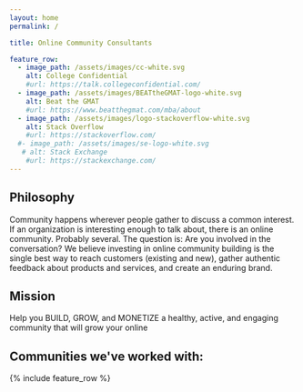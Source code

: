 ```yaml
---
layout: home
permalink: /

title: Online Community Consultants

feature_row:
  - image_path: /assets/images/cc-white.svg
    alt: College Confidential
    #url: https://talk.collegeconfidential.com/
  - image_path: /assets/images/BEATtheGMAT-logo-white.svg
    alt: Beat the GMAT
    #url: https://www.beatthegmat.com/mba/about
  - image_path: /assets/images/logo-stackoverflow-white.svg
    alt: Stack Overflow
    #url: https://stackoverflow.com/
  #- image_path: /assets/images/se-logo-white.svg
   # alt: Stack Exchange
    #url: https://stackexchange.com/
---
```


## Philosophy

Community happens wherever people gather to discuss a common
interest. If an organization is interesting enough to talk about,
there is an online community. Probably several. The question is: Are
you involved in the conversation? We believe investing in online
community building is the single best way to reach customers (existing
and new), gather authentic feedback about products and services, and
create an enduring brand.

## Mission

Help you BUILD, GROW, and MONETIZE a healthy, active, and engaging
community that will grow your online

## Communities we've worked with:

{% include feature_row %}
